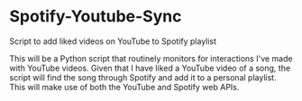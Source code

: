 # Spotify-Youtube-Sync
Script to add liked videos on YouTube to Spotify playlist

This will be a Python script that routinely monitors for interactions I've made with YouTube videos. Given that I have
liked a YouTube video of a song, the script will find the song through Spotify and add it to a personal playlist.
This will make use of both the YouTube and Spotify web APIs.
